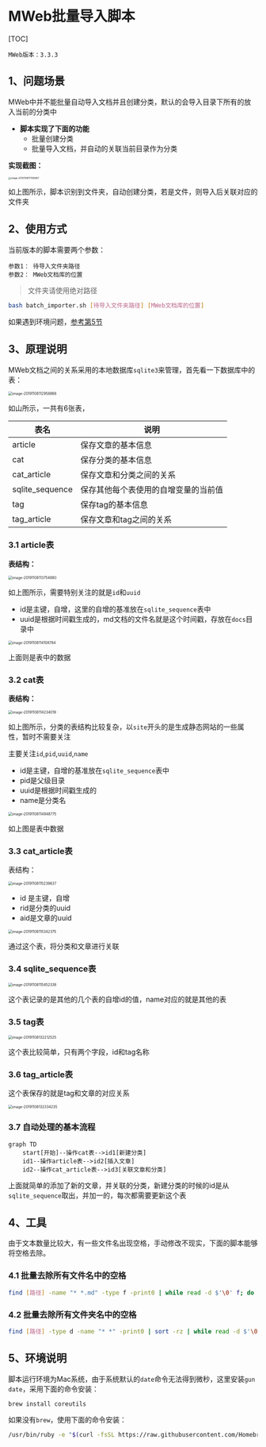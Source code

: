 # MWeb批量导入脚本

[TOC]

```
MWeb版本：3.3.3
```



## 1、问题场景

MWeb中并不能批量自动导入文档并且创建分类，默认的会导入目录下所有的放入当前的分类中

-   **脚本实现了下面的功能**
    -   批量创建分类
    -   批量导入文档，并自动的关联当前目录作为分类

**实现截图：**

<img src="http://markdown-images-1251766755.cos.ap-beijing.myqcloud.com/notebook/2019-11-08-053934.png" alt="image-20191108111108987" style="zoom:33%;" />

如上图所示，脚本识别到文件夹，自动创建分类，若是文件，则导入后关联对应的文件夹

## 2、使用方式

当前版本的脚本需要两个参数：

```
参数1： 待导入文件夹路径
参数2： MWeb文档库的位置
```

>   文件夹请使用绝对路径

```bash
bash batch_importer.sh [待导入文件夹路径] [MWeb文档库的位置]
```

如果遇到环境问题，[参考第5节](#env)



## 3、原理说明

MWeb文档之间的关系采用的本地数据库`sqlite3`来管理，首先看一下数据库中的表：

<img src="http://markdown-images-1251766755.cos.ap-beijing.myqcloud.com/notebook/2019-11-08-053940.png" alt="image-20191108112958866" style="zoom: 50%;" />

如山所示，一共有6张表，

| 表名            | 说明                                 |
| --------------- | ------------------------------------ |
| article         | 保存文章的基本信息                   |
| cat             | 保存分类的基本信息                   |
| cat_article     | 保存文章和分类之间的关系             |
| sqlite_sequence | 保存其他每个表使用的自增变量的当前值 |
| tag             | 保存tag的基本信息                    |
| tag_article     | 保存文章和tag之间的关系              |

### 3.1 article表

**表结构：**

<img src="http://markdown-images-1251766755.cos.ap-beijing.myqcloud.com/notebook/2019-11-08-053945.png" alt="image-20191108113754880" style="zoom:50%;" />

如上图所示，需要特别关注的就是`id`和`uuid`

-   id是主键，自增，这里的自增的基准放在`sqlite_sequence`表中
-   uuid是根据时间戳生成的，md文档的文件名就是这个时间戳，存放在`docs`目录中

<img src="http://markdown-images-1251766755.cos.ap-beijing.myqcloud.com/notebook/2019-11-08-053948.png" alt="image-20191108114108784" style="zoom:50%;" />

上面则是表中的数据

### 3.2 cat表

**表结构：**

<img src="http://markdown-images-1251766755.cos.ap-beijing.myqcloud.com/notebook/2019-11-08-053953.png" alt="image-20191108114234019" style="zoom:50%;" />

如上图所示，分类的表结构比较复杂，以`site`开头的是生成静态网站的一些属性，暂时不需要关注

主要关注`id`,`pid`,`uuid`,`name`

-   id是主键，自增的基准放在`sqlite_sequence`表中
-   pid是父级目录
-   uuid是根据时间戳生成的
-   name是分类名



<img src="http://markdown-images-1251766755.cos.ap-beijing.myqcloud.com/notebook/2019-11-08-053959.png" alt="image-20191108114948775" style="zoom:50%;" />

如上图是表中数据

### 3.3 cat_article表

表结构：

<img src="http://markdown-images-1251766755.cos.ap-beijing.myqcloud.com/notebook/2019-11-08-054004.png" alt="image-20191108115239637" style="zoom:50%;" />

-   id 是主键，自增
-   rid是分类的uuid
-   aid是文章的uuid

<img src="http://markdown-images-1251766755.cos.ap-beijing.myqcloud.com/notebook/2019-11-08-054008.png" alt="image-20191108115342375" style="zoom:50%;" />

通过这个表，将分类和文章进行关联

### 3.4  sqlite_sequence表

<img src="http://markdown-images-1251766755.cos.ap-beijing.myqcloud.com/notebook/2019-11-08-054014.png" alt="image-20191108115452338" style="zoom:50%;" />

这个表记录的是其他的几个表的自增id的值，name对应的就是其他的表



### 3.5 tag表

<img src="http://markdown-images-1251766755.cos.ap-beijing.myqcloud.com/notebook/2019-11-08-054018.png" alt="image-20191108132212525" style="zoom:50%;" />

这个表比较简单，只有两个字段，id和tag名称



### 3.6 tag_article表

这个表保存的就是tag和文章的对应关系

<img src="http://markdown-images-1251766755.cos.ap-beijing.myqcloud.com/notebook/2019-11-08-054023.png" alt="image-20191108132334235" style="zoom:50%;" />



### 3.7 自动处理的基本流程

```mermaid
graph TD
    start[开始]--操作cat表-->id1[新建分类]
    id1--操作article表-->id2[插入文章]
    id2--操作cat_article表-->id3[关联文章和分类]
```

上面就简单的添加了新的文章，并关联的分类，新建分类的时候的id是从`sqlite_sequence`取出，并加一的，每次都需要更新这个表



## 4、工具

由于文本数量比较大，有一些文件名出现空格，手动修改不现实，下面的脚本能够将空格去除。

### 4.1 批量去除所有文件名中的空格

```bash
find [路径] -name "* *.md" -type f -print0 | while read -d $'\0' f; do mv -v "$f" "${f// /_}"; done
```



### 4.2 批量去除所有文件夹名中的空格

```bash
find [路径] -type d -name "* *" -print0 | sort -rz | while read -d $'\0' f; do mv -v "$f" "$(dirname "$f")/$(basename "${f// /_}")"; done
```



## 5、环境说明

<a name="env"></a>

脚本运行环境为Mac系统，由于系统默认的`date`命令无法得到微秒，这里安装`gun date`，采用下面的命令安装：

```bash
brew install coreutils
```

如果没有`brew`，使用下面的命令安装：

```bash
/usr/bin/ruby -e "$(curl -fsSL https://raw.githubusercontent.com/Homebrew/install/master/install)"
```

